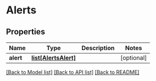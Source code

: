 # Alerts

## Properties
Name | Type | Description | Notes
------------ | ------------- | ------------- | -------------
**alert** | [**list[AlertsAlert]**](AlertsAlert.md) |  | [optional] 

[[Back to Model list]](../README.md#documentation-for-models) [[Back to API list]](../README.md#documentation-for-api-endpoints) [[Back to README]](../README.md)

